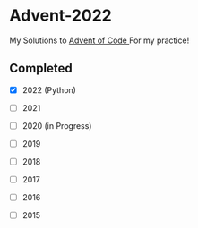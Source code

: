 # Advent-2022
My Solutions to [Advent of Code ](https://adventofcode.com/)
For my practice!
## Completed

- [x] 2022 (Python)
- [ ] 2021
- [ ] 2020 (in Progress)
- [ ] 2019
- [ ] 2018
- [ ] 2017
- [ ] 2016
- [ ] 2015



